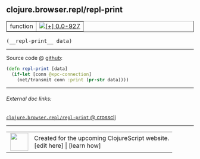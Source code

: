 ## clojure.browser.repl/repl-print



 <table border="1">
<tr>
<td>function</td>
<td><a href="https://github.com/cljsinfo/cljs-api-docs/tree/0.0-927"><img valign="middle" alt="[+] 0.0-927" title="Added in 0.0-927" src="https://img.shields.io/badge/+-0.0--927-lightgrey.svg"></a> </td>
</tr>
</table>


 <samp>
(__repl-print__ data)<br>
</samp>

---







Source code @ [github](https://github.com/clojure/clojurescript/blob/r2069/src/cljs/clojure/browser/repl.cljs#L23-L25):

```clj
(defn repl-print [data]
  (if-let [conn @xpc-connection]
    (net/transmit conn :print (pr-str data))))
```

<!--
Repo - tag - source tree - lines:

 <pre>
clojurescript @ r2069
└── src
    └── cljs
        └── clojure
            └── browser
                └── <ins>[repl.cljs:23-25](https://github.com/clojure/clojurescript/blob/r2069/src/cljs/clojure/browser/repl.cljs#L23-L25)</ins>
</pre>

-->

---



###### External doc links:

[`clojure.browser.repl/repl-print` @ crossclj](http://crossclj.info/fun/clojure.browser.repl.cljs/repl-print.html)<br>

---

 <table>
<tr><td>
<img valign="middle" align="right" width="48px" src="http://i.imgur.com/Hi20huC.png">
</td><td>
Created for the upcoming ClojureScript website.<br>
[edit here] | [learn how]
</td></tr></table>

[edit here]:https://github.com/cljsinfo/cljs-api-docs/blob/master/cljsdoc/clojure.browser.repl_repl-print.cljsdoc
[learn how]:https://github.com/cljsinfo/cljs-api-docs/wiki/cljsdoc-files

<!--

This information was too distracting to show to readers, but I'll leave it
commented here since it is helpful to:

- pretty-print the data used to generate this document
- and show how to retrieve that data



The API data for this symbol:

```clj
{:ns "clojure.browser.repl",
 :name "repl-print",
 :type "function",
 :signature ["[data]"],
 :source {:code "(defn repl-print [data]\n  (if-let [conn @xpc-connection]\n    (net/transmit conn :print (pr-str data))))",
          :title "Source code",
          :repo "clojurescript",
          :tag "r2069",
          :filename "src/cljs/clojure/browser/repl.cljs",
          :lines [23 25]},
 :full-name "clojure.browser.repl/repl-print",
 :full-name-encode "clojure.browser.repl_repl-print",
 :history [["+" "0.0-927"]]}

```

Retrieve the API data for this symbol:

```clj
;; from Clojure REPL
(require '[clojure.edn :as edn])
(-> (slurp "https://raw.githubusercontent.com/cljsinfo/cljs-api-docs/catalog/cljs-api.edn")
    (edn/read-string)
    (get-in [:symbols "clojure.browser.repl/repl-print"]))
```

-->
